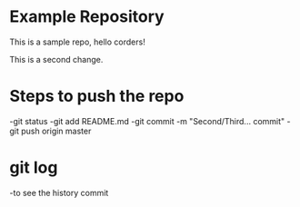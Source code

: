 # Example Repository
This is a sample repo, hello corders!

This is a second change.

# Steps to push the repo
-git status
-git add README.md
-git commit -m "Second/Third... commit"
-git push origin master

# git log 
-to see the history commit
